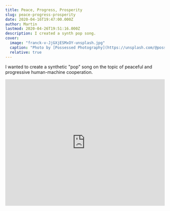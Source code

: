 ```yaml
---
title: Peace, Progress, Prosperity
slug: peace-progress-prosperity
date: 2020-04-16T19:47:00.000Z
author: Martin
lastmod: 2020-04-26T19:51:16.000Z
description: I created a synth pop song.
cover:
  image: "franck-v-JjGXjESMxOY-unsplash.jpg"
  caption: "Photo by [Possessed Photography](https://unsplash.com/@possessedphotography?utm_source=unsplash&utm_medium=referral&utm_content=creditCopyText) on [Unsplash](https://unsplash.com/?utm_source=unsplash&utm_medium=referral&utm_content=creditCopyText)"
  relative: true
---
```


I wanted to create a synthetic "pop" song on the topic of peaceful and progressive human-machine cooperation.

<iframe scrolling="no" src="https://w.soundcloud.com/player/?visual=true&amp;url=https%3A%2F%2Fapi.soundcloud.com%2Ftracks%2F800197213&amp;show_artwork=true" width="100%" height="400" frameborder="no"></iframe>
